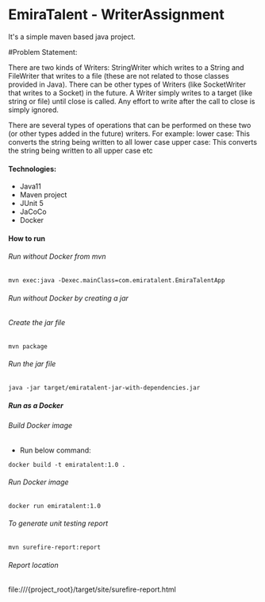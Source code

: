# EmiraTalent - WriterAssignment

It's a simple maven based java project. 

#Problem Statement:

There are two kinds of Writers: StringWriter which writes to a String and FileWriter that writes to a file (these are not related to those classes provided in Java). There can be other types of Writers (like SocketWriter that writes to a Socket) in the future.
A Writer simply writes to a target (like string or file) until close is called. Any effort to write after the call to close is simply ignored.

There are several types of operations that can be performed on these two (or other types added in the future) writers. For example:
lower case: This converts the string being written to all lower case
upper case: This converts the string being written to all upper case etc

#### Technologies:
- Java11
- Maven project
- JUnit 5
- JaCoCo
- Docker

#### How to run

###### Run without Docker from mvn
```
mvn exec:java -Dexec.mainClass=com.emiratalent.EmiraTalentApp
```

###### Run without Docker by creating a jar

###### Create the jar file
```
mvn package
```

###### Run the jar file
```
java -jar target/emiratalent-jar-with-dependencies.jar
```


##### Run as a Docker
###### Build Docker image
* Run below command:
```
docker build -t emiratalent:1.0 .
```
###### Run Docker image
```
docker run emiratalent:1.0
```

###### To generate unit testing report
```
mvn surefire-report:report
```

###### Report location
file:///{project_root}/target/site/surefire-report.html


